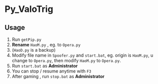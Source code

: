 # Py_ValoTrig

## Usage

1. Run `getPip.py`
2. **Rename** `HaoM.py` , eg. to `Opera.py`
3. (`HaoD.py` is a backup)
4. Modify file name in `Spoofer.py` and `start.bat`, eg. origin is `HaoM.py`, u change to `Opera.py`, then modify `HaoM.py` to `Opera.py`.
5. Run `start.bat` as **Administrator**
6. You can stop / resume anytime with `F3`
7. After gaming , run `stop.bat` as **Administrator** 
